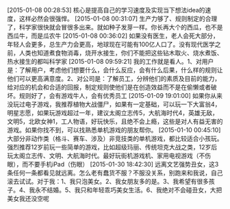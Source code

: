 [2015-01-08 00:28:53] 核心是提高自己的学习速度及实现当下想法idea的速度，这样必然会很强悍。
[2015-01-08 00:31:07] 生产力够了、规则制定的合理了，科学家很快就会冒很多出来。就如种子发芽一样。你长再大个的西瓜，也不是西瓜牛，而是瓜农牛
[2015-01-08 00:36:02] 如果没有医生，老人会死大部分，年轻人会更多，总生产力会更高，地球现在可能有100亿人口了。没有现代医学之前，人类也知道煮食物消毒，烧开水接生，你们不能把这些钻木取火、烧水煮饭、热水接生的都叫科学家
[2015-01-08 09:59:21] 我的工作就是看人。1、对用户是：了解用户，考虑他们想要什么，会什么反应，会有什么后果，什么样的规则让他们可以更高满意度。2、对公司是：了解员工，分辨他们的素质及目前的能力，给对应的机会和合适的回报，制定规则使他们是在创造效益而不是在偷懒或者破坏。规则好了，会有游戏牛人，会有优秀员工
[2015-01-09 19:01:00] 如果你从来没玩过电子游戏，我推荐植物大战僵尸，如果有一定基础，可以玩一下大富翁4，明星志愿，如果玩游戏超过一年，建议太阁立志传5，大航海时代4，英雄无敌，文明5，北欧女神1，工人物语，好玩快乐，且绝不会上瘾，这些是对人有益无害的游戏。如果你找不到，可以找熟悉单机游戏的朋友帮你。
[2015-01-10 00:45:10] 大部分非动作类（格斗、赛车、涉及）非竞技类的单机游戏，都比较适合小孩玩。强烈推荐12岁前玩一些简单的游戏，比如超级玛丽、传统坦克大战之类，12岁后玩太阁立志传、文明、大航海时代。最好玩街机游戏机、家用电视游戏（不伤眼），而不要手机iPad（伤眼）
[2015-01-30 18:42:30] 远离文艺强势丑女，这3条任何一条都看见就远离。怎么老有蠢货不服？不服没关系，别跑来和我说，自己滚去试试。对于我：1、我只泡美女。2、我女朋友多的是。3、我希望有很多孩子。4、我永不结婚。5、我只和年轻乖巧美女生活。6、我绝对不会碰丑女，大把美女我还没空呢